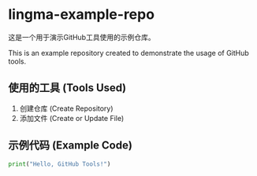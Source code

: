# lingma-example-repo

这是一个用于演示GitHub工具使用的示例仓库。

This is an example repository created to demonstrate the usage of GitHub tools.

## 使用的工具 (Tools Used)

1. 创建仓库 (Create Repository)
2. 添加文件 (Create or Update File)

## 示例代码 (Example Code)

```python
print("Hello, GitHub Tools!")
```